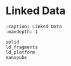 # Linked Data

```{toctree}
:caption: Linked Data
:maxdepth: 1

solid
ld_fragments
ld_platform
nanopubs
```